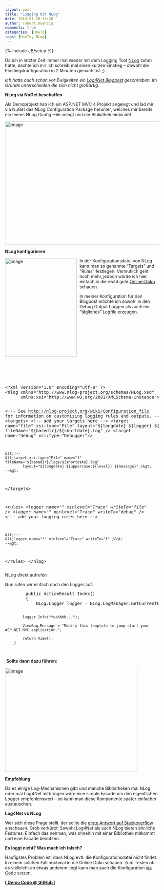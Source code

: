 ```yaml
---
layout: post
title: "Logging mit NLog"
date: 2013-01-20 13:28
author: robert.muehsig
comments: true
categories: [HowTo]
tags: [HowTo, NLog]
---
```

{% include JB/setup %}
<p>Da ich in letzter Zeit immer mal wieder mit dem Logging Tool <a href="http://nlog-project.org">NLog</a> zutun hatte, dachte ich mir ich schreib mal einen kurzen Einstieg – obwohl die Einstiegskonfiguration in 2 Minuten gemacht ist ;)</p> <p><em>Ich hatte auch schon vor Ewigkeiten ein <a href="http://code-inside.de/blog/2009/05/08/howto-logging-mit-log4net/">Log4Net Blogpost</a> geschrieben. Im Grunde unterscheiden die sich nicht großartig.</em></p> <p><strong>NLog via NuGet beschaffen</strong></p> <p>Als Demoprojekt hab ich ein ASP.NET MVC 4 Projekt angelegt und lad mir via NuGet das NLog Configuration Package herunter, welches mir bereits ein leeres NLog Config-File anlegt und die Bibliothek einbindet.</p> <p><a href="{{BASE_PATH}}/assets/wp-images/image1711.png"><img title="image" style="border-top: 0px; border-right: 0px; border-bottom: 0px; border-left: 0px; display: inline" border="0" alt="image" src="{{BASE_PATH}}/assets/wp-images/image_thumb867.png" width="591" height="403"></a></p> <p><strong>NLog konfigurieren</strong></p> <p></p> <p><a href="{{BASE_PATH}}/assets/wp-images/image1712.png"><img title="image" style="border-top: 0px; border-right: 0px; border-bottom: 0px; margin: 0px 10px 0px 0px; border-left: 0px; display: inline" border="0" alt="image" align="left" src="{{BASE_PATH}}/assets/wp-images/image_thumb868.png" width="234" height="322"></a> </p> <p>In der Konfigurationsdatei von NLog kann man so genannte “Targets” und “Rules” festlegen. Vermutlich geht noch mehr, jedoch würde ich hier einfach in die recht gute <a href="https://github.com/nlog/nlog/wiki/Configuration-file">Online-Doku</a> schauen.</p> <p>In meiner Konfiguration für den Blogpost möchte ich sowohl in den Debug Output Loggen als auch ein “tägliches” Logfile erzeugen.</p> <p>&nbsp;</p> <p>&nbsp;</p> <p>&nbsp;</p> <p>&nbsp;</p> <p>&nbsp;</p> <p>&nbsp;</p> <p>&nbsp;</p><pre class="brush: csharp; auto-links: true; collapse: false; first-line: 1; gutter: true; html-script: false; light: false; ruler: false; smart-tabs: true; tab-size: 4; toolbar: true;">&lt;?xml version="1.0" encoding="utf-8" ?&gt;
&lt;nlog xmlns="http://www.nlog-project.org/schemas/NLog.xsd"
      xmlns:xsi="http://www.w3.org/2001/XMLSchema-instance"&gt;

  &lt;!-- 
  See http://nlog-project.org/wiki/Configuration_file 
  for information on customizing logging rules and outputs.
   --&gt;
  &lt;targets&gt;
    &lt;!-- add your targets here --&gt;
    &lt;target name="file" xsi:type="File"
            layout="${longdate} ${logger} ${message}"
            fileName="${basedir}/${shortdate}.log" /&gt;
    &lt;target name="debug" xsi:type="Debugger"/&gt;

    &lt;!--
    &lt;target xsi:type="File" name="f" fileName="${basedir}/logs/${shortdate}.log"
            layout="${longdate} ${uppercase:${level}} ${message}" /&gt;
    --&gt;
  &lt;/targets&gt;

  &lt;rules&gt;
    &lt;logger name="*" minlevel="Trace" writeTo="file" /&gt;
    &lt;logger name="*" minlevel="Trace" writeTo="debug" /&gt;
    &lt;!-- add your logging rules here --&gt;
    
    &lt;!--
    &lt;logger name="*" minlevel="Trace" writeTo="f" /&gt;
    --&gt;
  &lt;/rules&gt;
&lt;/nlog&gt;</pre>
<p>NLog direkt aufrufen</p>
<p>Nun rufen wir einfach noch den Logger auf:</p><pre class="brush: csharp; auto-links: true; collapse: false; first-line: 1; gutter: true; html-script: false; light: false; ruler: false; smart-tabs: true; tab-size: 4; toolbar: true;">        public ActionResult Index()
        {
            NLog.Logger logger = NLog.LogManager.GetCurrentClassLogger();

            logger.Info("Yeahhhh...");

            ViewBag.Message = "Modify this template to jump-start your ASP.NET MVC application.";

            return View();
        }
</pre>
<p>&nbsp;<strong>Sollte dann dazu führen:</strong></p>
<p><a href="{{BASE_PATH}}/assets/wp-images/image1713.png"><img title="image" style="border-top: 0px; border-right: 0px; border-bottom: 0px; border-left: 0px; display: inline" border="0" alt="image" src="{{BASE_PATH}}/assets/wp-images/image_thumb869.png" width="433" height="341"></a></p>
<p><strong>Empfehlung</strong></p>
<p>Da es einige Log-Mechanismen gibt und manche Bibliotheken mal NLog oder mal Log4Net mitbringen wäre eine simple Facade um den eigentlichen Logger empfehlenswert – so kann man diese Komponente später einfacher austauschen. </p>
<p><strong>Log4Net vs NLog</strong></p>
<p>Wer sich diese Frage stellt, der sollte die <a href="http://stackoverflow.com/questions/710863/log4net-vs-nlog">erste Antwort auf Stackoverflow</a> anschauen. Grob verkürzt: Sowohl Log4Net als auch NLog bieten ähnliche Features. Einfach das nehmen, was ohnehin mit einer Bibliothek mitkommt und eine Facade benutzen.</p>
<p><strong>Es loggt nicht? Was mach ich falsch?</strong></p>
<p>Häufigstes Problem ist, dass NLog evtl. die Konfigurationsdatei nicht findet. In einem solchen Fall nochmal in die Online Doku schauen. Zum Testen ob es vielleicht an etwas anderem liegt kann man auch die Konfiguration <a href="https://github.com/nlog/nlog/wiki/Configuration-API">via Code</a> setzen.</p>
<p><a href="https://github.com/Code-Inside/Samples/tree/master/2013/NlogTest.Web"><strong>[ Demo Code @ GitHub ]</strong></a></p>
